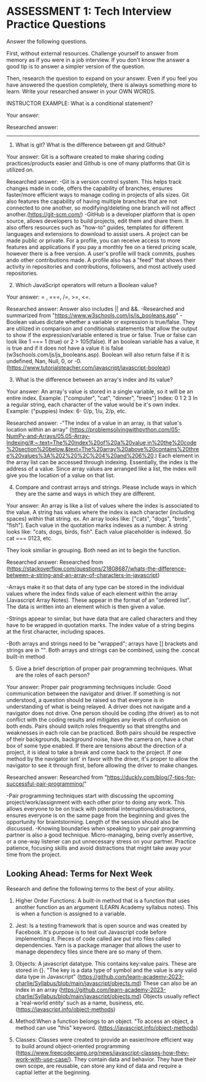 # ASSESSMENT 1: Tech Interview Practice Questions

Answer the following questions.

First, without external resources. Challenge yourself to answer from memory as if you were in a job interview. If you don't know the answer a good tip is to answer a simpler version of the question.

Then, research the question to expand on your answer. Even if you feel you have answered the question completely, there is always something more to learn. Write your researched answer in your OWN WORDS.

INSTRUCTOR EXAMPLE: What is a conditional statement?

Your answer:

Researched answer:

______________________________________________________________________________________

1. What is git? What is the difference between git and Github?

Your answer: Git is a software created to make sharing coding practices/products easier and Github is one of many platforms that Git is utilized on.

Researched answer: 
-Git is a version control system. This helps track changes made in code, offers the capability of branches, ensures faster/more efficient ways to manage coding in projects of alls sizes. Git also features the capability of having multiple branches that are not connected to one another, so modifying/deleting one branch will not affect another.(https://git-scm.com/)
-GitHub is a developer platform that is open source, allows developers to build projects, edit them and share them. It also offers resources such as "how-to" guides, templates for different languages and extensions to download to assist users. A project can be made public or private. For a profile, you can receive access to more features and applications if you pay a monthly fee on a tiered pricing scale, however there is a free version. A user's profile will track commits, pushes ando other contributions made. A profile also has a "feed" that shows their activity in repositories and contributions, followers, and most actively used repositories.

2. Which JavaScript operators will return a Boolean value?

Your answer: = , ===, /=, >=, <=. 

Researched answer: Answer also includes || and &&. 
    -Researched and summarized from "https://www.w3schools.com/js/js_booleans.asp"
    - Boolean values dictate whether a variable or expression is true/false. They are utilized in comparison and conditionals statements that allow the output to show if the expression/variable entered is true or false. True or false can look like 1 === 1 (true) or 2 > 105(false). If an boolean variable has a value, it is true and if it does not have a value it is false (w3schools.com/js/js_booleans.asp). Boolean will also return false if it is undefined, Nan, Null, 0, or -0.(https://www.tutorialsteacher.com/javascript/javascript-boolean)

3. What is the difference between an array's index and its value?

Your answer: An array's value is stored in a single variable, so it will be an entire index.
    Example. ["computer", "cat", "dinner", "trees"]
        Index:   0          1        2         3
    In a regular string, each character of the value would be it's own index.
    Example: ("puppies)
    Index: 6- 0/p, 1/u, 2/p, etc.
   

Researched answer: 
-"The index of a value in an array, is that value's location within an array" (https://problemsolvingwithpython.com/05-NumPy-and-Arrays/05.05-Array-Indexing/#:~:text=The%20index%20of%20a%20value,in%20the%20code%20section%20below.&text=The%20array%20above%20contains%20three%20values%3A%202%20%2C%204%20and%206%20.) Each element in the array list can be accessed through indexing. Essentially, the index is the address of a value. Since array values are arranged like a list, the index will give you the location of a value on that list.



4. Compare and contrast arrays and strings. Please include ways in which they are the same and ways in which they are different.

Your answer: An array is like a list of values where the index is associated to the value. A string has values where the index is each character (including spaces) within that string. ex. An array looks like: ["cats", "dogs", "birds", "fish"]. Each value in the quotation marks indexes as a number. A string looks like: "cats, dogs, birds, fish". Each value placeholder is indexed. So cat === 0123, etc.

They look similiar in grouping. Both need an int to begin the function.

Researched answer: Researched from (https://stackoverflow.com/questions/21808687/whats-the-difference-between-a-string-and-an-array-of-characters-in-javascript)

-Arrays make it so that data of any type can be stored in the individual values where the index finds value of each element within the array (Javascript Array Notes). These appear in the format of an "ordered list". The data is written into an element which is then given a value.

-Strings appear to similar, but have data that are called characters and they have to be wrapped in quotation marks. The index value of a string begins at the first character, including spaces.

-Both arrays and strings need to be "wrapped"; arrays have [] brackets and strings are in "". Both arrays and strings can be combined, using the .concat built-in method


5. Give a brief description of proper pair programming techniques. What are the roles of each person?

Your answer: Proper pair programming techniques include: Good communication between the navigator and driver. If something is not understood, a question should be raised so that everyone is in understanding of what is being relayed. A driver does not navigate and a navigator does not drive. One person should be coding (the driver) as to not conflict with the coding results and mitigates any levels of confusion on both ends. Pairs should switch roles frequently so that strengths and weaknesses in each role can be practiced. Both pairs should be respective of their backgrounds, background noise, have the camera on, have a chat box of some type enabled. If there are tensions about the direction of a project, it is ideal to take a break and come back to the project. If one method by the navigator isnt' in favor with the driver, it's proper to allow the navigator to see it through first, before allowing the driver to make changes.

Researched answer: Researched from "https://duckly.com/blog/7-tips-for-successful-pair-programming/"

-Pair programming techniques start with discussing the upcoming project/work/assignment with each other prior to doing any work. This allows everyone to be on track with potential interruptions/distractions, ensures everyone is on the same page from the beginning and gives the opportunity for braintstorming. Length of the session should also be discussed. 
-Knowing boundaries when speaking to your pair programming partner is also a good technique. Micro-managing, being overly assertive, or a one-way listener can put unnecessary stress on your partner. Practice patience, focusing skills and avoid distractions that might take away your time from the project. 

## Looking Ahead: Terms for Next Week

Research and define the following terms to the best of your ability.

1. Higher Order Functions: A built-in method that is a function that uses another function as an argument (LEARN Academy syllabus notes). This is when a function is assigned to a variable.

2. Jest: Is a testing framework that is open source and was created by Facebook. It's purpose is to test out Javascript code before implementing it. Pieces of code called are put into files called dependencies. Yarn is a package manager that allows the user to manage dependecy files since there are so many of them. 

3. Objects: A javascript datatype. This contains key:value pairs. These are stored in {}. "The key is a data type of symbol and the value is any valid data type in Javascript" (https://github.com/learn-academy-2023-charlie/Syllabus/blob/main/javascript/objects.md) These can also be an index in an array (https://github.com/learn-academy-2023-charlie/Syllabus/blob/main/javascript/objects.md) Objects usually reflect a 'real-world entity' such as a name, business, etc. (https://javascript.info/object-methods)

4. Method:When a function belongs to an object. "To access an object, a method can use "this" keyword. (https://javascript.info/object-methods)

5. Classes: Classes were created to provide an easier/more efficient way to build around object-oriented programming (https://www.freecodecamp.org/news/javascript-classes-how-they-work-with-use-case/). They contain data and behavior. They have their own scope, are reusable, can store any kind of data and require a captial letter at the beginning. 
